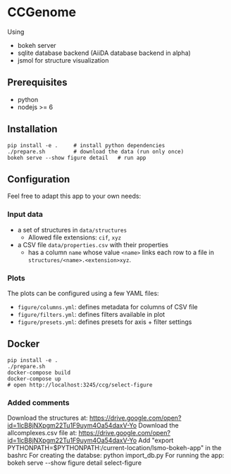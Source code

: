 # CCGenome

Using

 * bokeh server
 * sqlite database backend
   (AiiDA database backend in alpha)
 * jsmol for structure visualization

## Prerequisites

 * python
 * nodejs >= 6

## Installation

```
pip install -e .     # install python dependencies
./prepare.sh         # download the data (run only once)
bokeh serve --show figure detail   # run app
```

## Configuration

Feel free to adapt this app to your own needs:

### Input data
 * a set of structures in `data/structures`
   * Allowed file extensions: `cif`, `xyz`
 * a CSV file `data/properties.csv` with their properties
   * has a column `name` whose value `<name>` links each row to a file in `structures/<name>.<extension>xyz`.

### Plots

The plots can be configured using a few YAML files:
 * `figure/columns.yml`: defines metadata for columns of CSV file
 * `figure/filters.yml`: defines filters available in plot
 * `figure/presets.yml`: defines presets for axis + filter settings

## Docker

```
pip install -e .
./prepare.sh
docker-compose build
docker-compose up
# open http://localhost:3245/ccg/select-figure
```

### Added comments ###

Download the structures at: https://drive.google.com/open?id=1lcB8jNXpgm22Tu1F9uym4Oa54daxV-Yo 
Download the allcomplexes.csv file at: https://drive.google.com/open?id=1lcB8jNXpgm22Tu1F9uym4Oa54daxV-Yo
Add "export PYTHONPATH=$PYTHONPATH:/current-location/lsmo-bokeh-app" in the bashrc
For creating the databse: python import_db.py 
For running the app: bokeh serve --show figure detail select-figure
